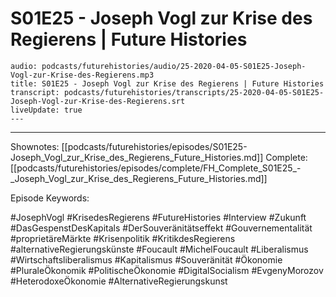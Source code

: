 # S01E25 - Joseph Vogl zur Krise des Regierens | Future Histories

```audio-note
audio: podcasts/futurehistories/audio/25-2020-04-05-S01E25-Joseph-Vogl-zur-Krise-des-Regierens.mp3
title: S01E25 - Joseph Vogl zur Krise des Regierens | Future Histories
transcript: podcasts/futurehistories/transcripts/25-2020-04-05-S01E25-Joseph-Vogl-zur-Krise-des-Regierens.srt
liveUpdate: true
---

```
---

Shownotes: [[podcasts/futurehistories/episodes/S01E25-Joseph_Vogl_zur_Krise_des_Regierens_Future_Histories.md]]
Complete: [[podcasts/futurehistories/episodes/complete/FH_Complete_S01E25_-_Joseph_Vogl_zur_Krise_des_Regierens_Future_Histories.md]]


Episode Keywords:

#JosephVogl #KrisedesRegierens #FutureHistories #Interview #Zukunft #DasGespenstDesKapitals #DerSouveränitätseffekt #Gouvernementalität #proprietäreMärkte #Krisenpolitik #KritikdesRegierens #alternativeRegierungskünste #Foucault #MichelFoucault #Liberalismus #Wirtschaftsliberalismus #Kapitalismus #Souveränität #Ökonomie #PluraleÖkonomik #PolitischeÖkonomie #DigitalSocialism #EvgenyMorozov #HeterodoxeÖkonomie #AlternativeRegierungskunst
